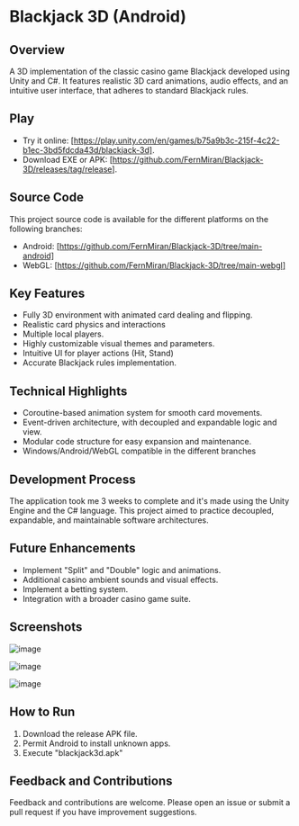 # Blackjack 3D (Android)

## Overview
A 3D implementation of the classic casino game Blackjack developed using Unity and C#. It features realistic 3D card animations, audio effects, and an intuitive user interface, that adheres to standard Blackjack rules.

## Play
- Try it online: [https://play.unity.com/en/games/b75a9b3c-215f-4c22-b1ec-3bd5fdcda43d/blackjack-3d].
- Download EXE or APK: [https://github.com/FernMiran/Blackjack-3D/releases/tag/release].

## Source Code
This project source code is available for the different platforms on the following branches:

- Android:
[https://github.com/FernMiran/Blackjack-3D/tree/main-android]
- WebGL:
[https://github.com/FernMiran/Blackjack-3D/tree/main-webgl]

## Key Features
- Fully 3D environment with animated card dealing and flipping.
- Realistic card physics and interactions
- Multiple local players.
- Highly customizable visual themes and parameters.
- Intuitive UI for player actions (Hit, Stand)
- Accurate Blackjack rules implementation.

## Technical Highlights
- Coroutine-based animation system for smooth card movements.
- Event-driven architecture, with decoupled and expandable logic and view.
- Modular code structure for easy expansion and maintenance.
- Windows/Android/WebGL compatible in the different branches

## Development Process
The application took me 3 weeks to complete and it's made using the Unity Engine and the C# language. This project aimed to practice decoupled, expandable, and maintainable software architectures.

## Future Enhancements
- Implement "Split" and "Double" logic and animations.
- Additional casino ambient sounds and visual effects.
- Implement a betting system.
- Integration with a broader casino game suite.

## Screenshots
![image](https://github.com/user-attachments/assets/23f48228-dbed-4995-85af-9b21adb30cf2)

![image](https://github.com/user-attachments/assets/c88f4ad3-b4bf-4241-82f7-b6a3aac7c22f)

![image](https://github.com/user-attachments/assets/e19cd7f2-1741-4faa-b2ea-d1cbcf68c737)

## How to Run
1. Download the release APK file.
2. Permit Android to install unknown apps.
3. Execute "blackjack3d.apk"

## Feedback and Contributions
Feedback and contributions are welcome. Please open an issue or submit a pull request if you have improvement suggestions.
